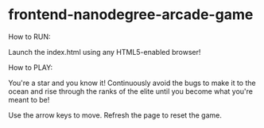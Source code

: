 frontend-nanodegree-arcade-game
===============================

How to RUN:

Launch the index.html using any HTML5-enabled browser!

How to PLAY:

You're a star and you know it! Continuously avoid the bugs to make it to the ocean and rise through the ranks of the elite until you become what you're meant to be!

Use the arrow keys to move.
Refresh the page to reset the game.